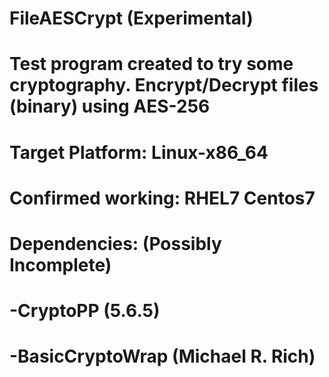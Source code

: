 # FileAESCrypt (Experimental)
# Test program created to try some cryptography. Encrypt/Decrypt files (binary) using AES-256
#
# Target Platform: Linux-x86_64
# Confirmed working: RHEL7 Centos7
#
# Dependencies: (Possibly Incomplete)
# -CryptoPP (5.6.5)
# -BasicCryptoWrap (Michael R. Rich)
#
#
